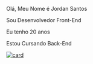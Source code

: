 Olá, Meu Nome é Jordan Santos

Sou Desenvolvedor Front-End

Eu tenho 20 anos

Estou Cursando Back-End

[![card](https://github-readme-stats.vercel.app/api?username=JordanSantos0502&theme=dark)](https://github.com/anuraghazra/github-readme-stats)
